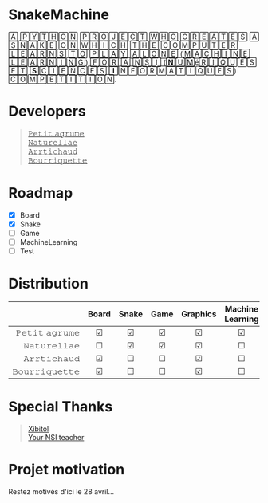 # SnakeMachine
🄰 🄿🅈🅃🄷🄾🄽 🄿🅁🄾🄹🄴🄲🅃 🅆🄷🄾 🄲🅁🄴🄰🅃🄴🅂 🄰 🅂🄽🄰🄺🄴 🄾🄽 🅆🄷🄸🄲🄷 🅃🄷🄴 🄲🄾🄼🄿🅄🅃🄴🅁 🄻🄴🄰🅁🄽🅂 🅃🄾 🄿🄻🄰🅈 🄰🄻🄾🄽🄴 (🄼🄰🄲🄷🄸🄽🄴 🄻🄴🄰🅁🄽🄸🄽🄶) 🄵🄾🅁 🄰 🄽🅂🄸 (**🄽**🅄🄼é🅁🄸🅀🅄🄴🅂 🄴🅃 **🅂**🄲🄸🄴🄽🄲🄴🅂 **🄸**🄽🄵🄾🅁🄼🄰🅃🄸🅀🅄🄴🅂) 🄲🄾🄼🄿🄴🅃🄸🅃🄸🄾🄽. 
# Developers
> [𝙿𝚎𝚝𝚒𝚝 𝚊𝚐𝚛𝚞𝚖𝚎](https://github.com/petit-citrus)  
> [𝙽𝚊𝚝𝚞𝚛𝚎𝚕𝚕𝚊𝚎](https://github.com/naturellae)  
> [𝙰𝚛𝚛𝚝𝚒𝚌𝚑𝚊𝚞𝚍](https://github.com/Arrtichaud)  
> [𝙱𝚘𝚞𝚛𝚛𝚒𝚚𝚞𝚎𝚝𝚝𝚎](https://github.com/Bourriquette)  

# Roadmap
- [x] Board
- [x] Snake
- [ ] Game 
- [ ] MachineLearning
- [ ] Test  

# Distribution
|              	      |  Board         |   Snake 	   |  Game   |   Graphics	  | Machine Learning |
|--------------------:|:-------:       |:-----------:	   |:------: |:-------------:	  |:---------------:	|
| 𝙿𝚎𝚝𝚒𝚝 𝚊𝚐𝚛𝚞𝚖𝚎 	 | &#9745; 	 |   &#9745;   	     | &#9745; |  &#9745;    	    |      &#9745;    	|
| 𝙽𝚊𝚝𝚞𝚛𝚎𝚕𝚕𝚊𝚎   	| &#9744; 	|   &#9745;   	    | &#9745; |    &#9745;    	   |      &#9744;    	|
| 𝙰𝚛𝚛𝚝𝚒𝚌𝚑𝚊𝚞𝚍   	| &#9745; 	|    &#9744;  	    | &#9744; |    &#9745;    	   |      &#9744;    	|
| 𝙱𝚘𝚞𝚛𝚛𝚒𝚚𝚞𝚎𝚝𝚝𝚎  	  | &#9745; 	  |    &#9744;        | &#9744; |   &#9745;    	     |      &#9744;    	|
  
# Special Thanks
> [Xibitol](https://github.com/Xibitol)  
> [Your NSI teacher](https://github.com/jgoguet)

# Projet motivation

Restez motivés d'ici le 28 avril...

